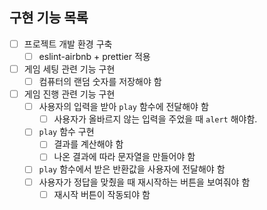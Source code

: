 ## 구현 기능 목록
- [ ] 프로젝트 개발 환경 구축
  - [ ] eslint-airbnb + prettier 적용
- [ ] 게임 세팅 관련 기능 구현
  - [ ] 컴퓨터의 랜덤 숫자를 저장해야 함
- [ ] 게임 진행 관련 기능 구현
  - [ ] 사용자의 입력을 받아 `play` 함수에 전달해야 함
    - [ ] 사용자가 올바르지 않는 입력을 주었을 때 `alert` 해야함.
  - [ ] `play` 함수 구현
    - [ ] 결과를 계산해야 함
    - [ ] 나온 결과에 따라 문자열을 만들어야 함
  - [ ] `play` 함수에서 받은 반환값을 사용자에 전달해야 함
  - [ ] 사용자가 정답을 맞췄을 때 재시작하는 버튼을 보여줘야 함
    - [ ] 재시작 버튼이 작동되야 함